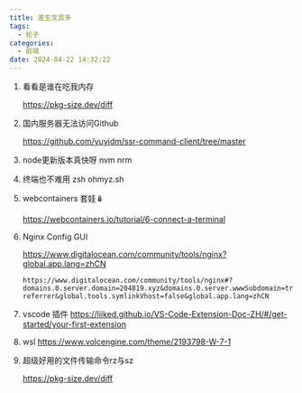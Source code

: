 ```yaml
---
title: 差生文具多
tags:
  - 轮子
categories:
  - 前端
date: 2024-04-22 14:32:22
---
```


1. 看看是谁在吃我内存

   https://pkg-size.dev/diff

2. 国内服务器无法访问Github

   https://github.com/yuyidm/ssr-command-client/tree/master

3. node更新版本真快呀 nvm nrm

4. 终端也不难用 zsh ohmyz.sh

5. webcontainers 套娃🪆

   https://webcontainers.io/tutorial/6-connect-a-terminal

6. Nginx Config GUI

   https://www.digitalocean.com/community/tools/nginx?global.app.lang=zhCN

   ```url
   https://www.digitalocean.com/community/tools/nginx#?domains.0.server.domain=204819.xyz&domains.0.server.wwwSubdomain=true&domains.0.server.redirectSubdomains=false&domains.0.https.hsts=false&domains.0.https.hstsPreload=true&domains.0.https.certType=custom&domains.0.php.php=false&domains.0.reverseProxy.path=%2Fass&domains.0.reverseProxy.proxyPass=http%3A%2F%2F127.0.0.1%3A8000&domains.0.routing.index=index.html&domains.0.routing.fallbackHtml=true&domains.0.routing.fallbackPhp=false&domains.0.restrict.postMethod=true&domains.0.restrict.putMethod=true&domains.0.restrict.patchMethod=true&domains.0.restrict.deleteMethod=true&domains.0.restrict.headMethod=true&domains.0.restrict.connectMethod=true&domains.0.restrict.optionsMethod=true&domains.0.restrict.traceMethod=true&domains.0.restrict.responseCode=407&domains.1.server.domain=api.204819.xyz&domains.1.server.redirectSubdomains=false&domains.1.https.hsts=false&domains.1.https.certType=custom&domains.1.php.php=false&domains.1.reverseProxy.reverseProxy=true&domains.1.reverseProxy.proxyPass=http%3A%2F%2F127.0.0.1%3A8000&domains.1.routing.root=false&global.security.referrerPolicy=no-referrer&global.tools.symlinkVhost=false&global.app.lang=zhCN
   ```

7. vscode 插件 https://liiked.github.io/VS-Code-Extension-Doc-ZH/#/get-started/your-first-extension

8. wsl https://www.volcengine.com/theme/2193798-W-7-1

9. 超级好用的文件传输命令rz与sz

   https://pkg-size.dev/diff
